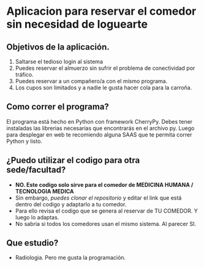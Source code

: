 # Aplicacion para reservar el comedor sin necesidad de loguearte

## Objetivos de la aplicación.

1. Saltarse el tedioso login al sistema
2. Puedes reservar el almuerzo sin sufrir el problema de conectividad por tráfico.
3. Puedes reservar a un compañero/a con el mismo programa.
4. Los cupos son limitados y a nadie le gusta hacer cola para la carroña.

## Como correr el programa?

El programa está hecho en Python con framework CherryPy. Debes tener instaladas las librerias necesarias que encontrarás en el archivo py.
Luego para desplegar en web te recomiendo alguna SAAS que te permita correr Python y listo.

## ¿Puedo utilizar el codigo para otra sede/facultad?

- **NO. Este codigo solo sirve para el comedor de MEDICINA HUMANA / TECNOLOGIA MEDICA**
- Sin embargo, *puedes clonar el repositorio* y editar el link que está dentro del codigo y adaptarlo a tu comedor.
- Para ello revisa el codigo que se genera al reservar de TU COMEDOR. Y luego lo adaptas.
- No sabria si todos los comedores  usan el mismo sistema. Al parecer SI.

## Que estudio?

- Radiologia. Pero me gusta la programación.
